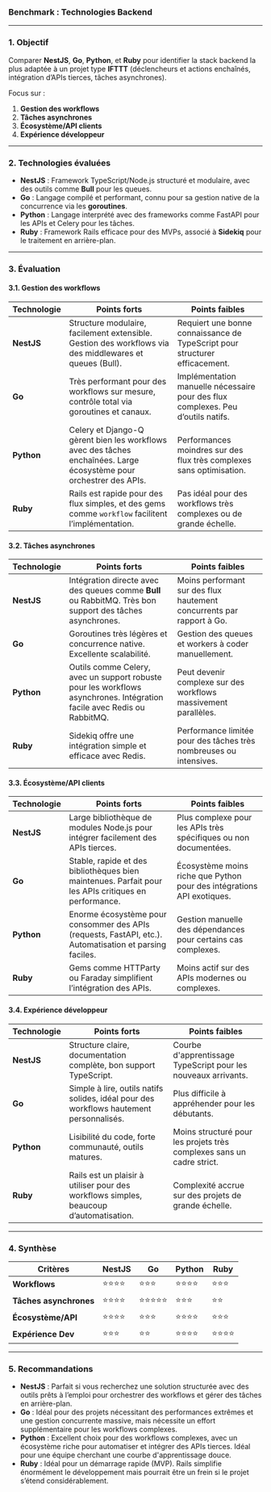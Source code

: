 ### Benchmark : Technologies Backend

---

### **1. Objectif**

Comparer **NestJS**, **Go**, **Python**, et **Ruby** pour identifier la stack backend la plus adaptée à un projet type **IFTTT** (déclencheurs et actions enchaînés, intégration d’APIs tierces, tâches asynchrones).

Focus sur :
1. **Gestion des workflows**
2. **Tâches asynchrones**
3. **Écosystème/API clients**
4. **Expérience développeur**

---

### **2. Technologies évaluées**

- **NestJS** : Framework TypeScript/Node.js structuré et modulaire, avec des outils comme **Bull** pour les queues.
- **Go** : Langage compilé et performant, connu pour sa gestion native de la concurrence via les **goroutines**.
- **Python** : Langage interprété avec des frameworks comme FastAPI pour les APIs et Celery pour les tâches.
- **Ruby** : Framework Rails efficace pour des MVPs, associé à **Sidekiq** pour le traitement en arrière-plan.

---

### **3. Évaluation**

#### **3.1. Gestion des workflows**
| Technologie | Points forts | Points faibles |
|-------------|---------------|----------------|
| **NestJS**  | Structure modulaire, facilement extensible. Gestion des workflows via des middlewares et queues (Bull). | Requiert une bonne connaissance de TypeScript pour structurer efficacement. |
| **Go**      | Très performant pour des workflows sur mesure, contrôle total via goroutines et canaux. | Implémentation manuelle nécessaire pour des flux complexes. Peu d’outils natifs. |
| **Python**  | Celery et Django-Q gèrent bien les workflows avec des tâches enchaînées. Large écosystème pour orchestrer des APIs. | Performances moindres sur des flux très complexes sans optimisation. |
| **Ruby**    | Rails est rapide pour des flux simples, et des gems comme `workflow` facilitent l’implémentation. | Pas idéal pour des workflows très complexes ou de grande échelle. |

#### **3.2. Tâches asynchrones**
| Technologie | Points forts | Points faibles |
|-------------|---------------|----------------|
| **NestJS**  | Intégration directe avec des queues comme **Bull** ou RabbitMQ. Très bon support des tâches asynchrones. | Moins performant sur des flux hautement concurrents par rapport à Go. |
| **Go**      | Goroutines très légères et concurrence native. Excellente scalabilité. | Gestion des queues et workers à coder manuellement. |
| **Python**  | Outils comme Celery, avec un support robuste pour les workflows asynchrones. Intégration facile avec Redis ou RabbitMQ. | Peut devenir complexe sur des workflows massivement parallèles. |
| **Ruby**    | Sidekiq offre une intégration simple et efficace avec Redis. | Performance limitée pour des tâches très nombreuses ou intensives. |

#### **3.3. Écosystème/API clients**
| Technologie | Points forts | Points faibles |
|-------------|---------------|----------------|
| **NestJS**  | Large bibliothèque de modules Node.js pour intégrer facilement des APIs tierces. | Plus complexe pour les APIs très spécifiques ou non documentées. |
| **Go**      | Stable, rapide et des bibliothèques bien maintenues. Parfait pour les APIs critiques en performance. | Écosystème moins riche que Python pour des intégrations API exotiques. |
| **Python**  | Enorme écosystème pour consommer des APIs (requests, FastAPI, etc.). Automatisation et parsing faciles. | Gestion manuelle des dépendances pour certains cas complexes. |
| **Ruby**    | Gems comme HTTParty ou Faraday simplifient l’intégration des APIs. | Moins actif sur des APIs modernes ou complexes. |

#### **3.4. Expérience développeur**
| Technologie | Points forts | Points faibles |
|-------------|---------------|----------------|
| **NestJS**  | Structure claire, documentation complète, bon support TypeScript. | Courbe d'apprentissage TypeScript pour les nouveaux arrivants. |
| **Go**      | Simple à lire, outils natifs solides, idéal pour des workflows hautement personnalisés. | Plus difficile à appréhender pour les débutants. |
| **Python**  | Lisibilité du code, forte communauté, outils matures. | Moins structuré pour les projets très complexes sans un cadre strict. |
| **Ruby**    | Rails est un plaisir à utiliser pour des workflows simples, beaucoup d’automatisation. | Complexité accrue sur des projets de grande échelle. |

---

### **4. Synthèse**
| Critères                | **NestJS**        | **Go**          | **Python**       | **Ruby**         |
|-------------------------|-------------------|-----------------|------------------|------------------|
| **Workflows**           | ⭐⭐⭐⭐             | ⭐⭐⭐            | ⭐⭐⭐⭐            | ⭐⭐⭐            |
| **Tâches asynchrones**  | ⭐⭐⭐⭐             | ⭐⭐⭐⭐⭐          | ⭐⭐⭐             | ⭐⭐             |
| **Écosystème/API**      | ⭐⭐⭐⭐             | ⭐⭐⭐            | ⭐⭐⭐⭐            | ⭐⭐⭐            |
| **Expérience Dev**      | ⭐⭐⭐             | ⭐⭐             | ⭐⭐⭐⭐            | ⭐⭐⭐⭐          |

---

### **5. Recommandations**

- **NestJS** : Parfait si vous recherchez une solution structurée avec des outils prêts à l’emploi pour orchestrer des workflows et gérer des tâches en arrière-plan.
- **Go** : Idéal pour des projets nécessitant des performances extrêmes et une gestion concurrente massive, mais nécessite un effort supplémentaire pour les workflows complexes.
- **Python** : Excellent choix pour des workflows complexes, avec un écosystème riche pour automatiser et intégrer des APIs tierces. Idéal pour une équipe cherchant une courbe d'apprentissage douce.
- **Ruby** : Idéal pour un démarrage rapide (MVP). Rails simplifie énormément le développement mais pourrait être un frein si le projet s’étend considérablement.
